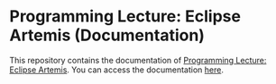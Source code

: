 # Programming Lecture: Eclipse Artemis (Documentation)
This repository contains the documentation of [Programming Lecture: Eclipse Artemis](https://github.com/kit-sdq/programming-lecture-eclipse-artemis).
You can access the documentation [here](https://kit-sdq.github.io/programming-lecture-eclipse-artemis.docs/).
